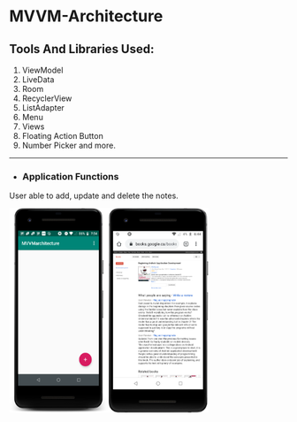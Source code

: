 # MVVM-Architecture

## Tools And Libraries Used:

1. ViewModel
2. LiveData
3. Room
4. RecyclerView
5. ListAdapter
6. Menu
7. Views
8. Floating Action Button
9. Number Picker
 and more.

___
* ### Application Functions
User able to add, update and delete the notes.


<img src="https://github.com/DavinderSinghKharoud/Images/blob/master/EmptyScreen.png" width="180" height="370"><img src="https://github.com/DavinderSinghKharoud/Images/blob/master/implicitIntentBooks.png" width="180" height="370">




